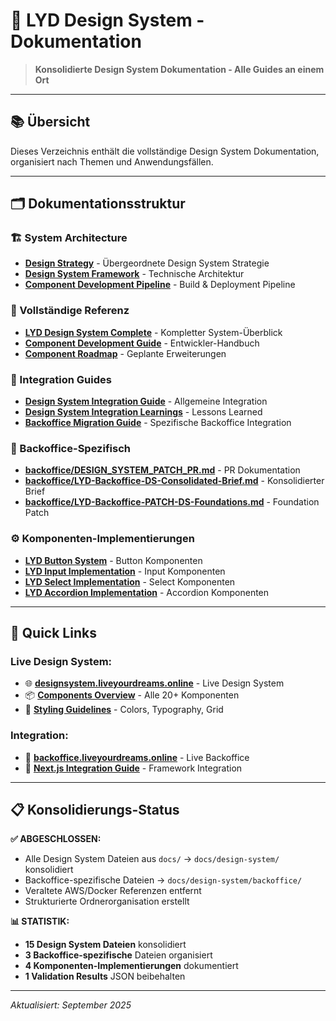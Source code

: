 # 🎨 **LYD Design System - Dokumentation**

> **Konsolidierte Design System Dokumentation - Alle Guides an einem Ort**

---

## 📚 **Übersicht**

Dieses Verzeichnis enthält die vollständige Design System Dokumentation, organisiert nach Themen und Anwendungsfällen.

---

## 🗂️ **Dokumentationsstruktur**

### **🏗️ System Architecture**
- **[Design Strategy](DESIGN_STRATEGY.md)** - Übergeordnete Design System Strategie
- **[Design System Framework](DESIGN_SYSTEM_FRAMEWORK.md)** - Technische Architektur
- **[Component Development Pipeline](DESIGN_SYSTEM_COMPONENT_PIPELINE.md)** - Build & Deployment Pipeline

### **📖 Vollständige Referenz**
- **[LYD Design System Complete](LYD_DESIGN_SYSTEM_COMPLETE.md)** - Kompletter System-Überblick
- **[Component Development Guide](COMPONENT_DEVELOPMENT_GUIDE.md)** - Entwickler-Handbuch
- **[Component Roadmap](COMPONENT_ROADMAP.md)** - Geplante Erweiterungen

### **🔗 Integration Guides**
- **[Design System Integration Guide](DESIGN_SYSTEM_INTEGRATION_GUIDE.md)** - Allgemeine Integration
- **[Design System Integration Learnings](DESIGN_SYSTEM_INTEGRATION_LEARNINGS.md)** - Lessons Learned
- **[Backoffice Migration Guide](DESIGN_SYSTEM_BACKOFFICE_MIGRATION.md)** - Spezifische Backoffice Integration

### **🎯 Backoffice-Spezifisch**
- **[backoffice/DESIGN_SYSTEM_PATCH_PR.md](backoffice/DESIGN_SYSTEM_PATCH_PR.md)** - PR Dokumentation
- **[backoffice/LYD-Backoffice-DS-Consolidated-Brief.md](backoffice/LYD-Backoffice-DS-Consolidated-Brief.md)** - Konsolidierter Brief
- **[backoffice/LYD-Backoffice-PATCH-DS-Foundations.md](backoffice/LYD-Backoffice-PATCH-DS-Foundations.md)** - Foundation Patch

### **⚙️ Komponenten-Implementierungen** 
- **[LYD Button System](lyd-button-system-implementation.md)** - Button Komponenten
- **[LYD Input Implementation](lyd-input-implementation.md)** - Input Komponenten  
- **[LYD Select Implementation](lyd-select-implementation.md)** - Select Komponenten
- **[LYD Accordion Implementation](lyd-accordion-implementation.md)** - Accordion Komponenten

---

## 🚀 **Quick Links**

### **Live Design System:**
- 🌐 **[designsystem.liveyourdreams.online](https://designsystem.liveyourdreams.online)** - Live Design System
- 📦 **[Components Overview](https://designsystem.liveyourdreams.online/components/overview)** - Alle 20+ Komponenten
- 🎨 **[Styling Guidelines](https://designsystem.liveyourdreams.online/styles/)** - Colors, Typography, Grid

### **Integration:**
- 🏢 **[backoffice.liveyourdreams.online](https://backoffice.liveyourdreams.online)** - Live Backoffice
- 📝 **[Next.js Integration Guide](../integration/NEXTJS_INTEGRATION.md)** - Framework Integration

---

## 📋 **Konsolidierungs-Status**

**✅ ABGESCHLOSSEN:**
- Alle Design System Dateien aus `docs/` → `docs/design-system/` konsolidiert
- Backoffice-spezifische Dateien → `docs/design-system/backoffice/`
- Veraltete AWS/Docker Referenzen entfernt
- Strukturierte Ordnerorganisation erstellt

**📊 STATISTIK:**
- **15 Design System Dateien** konsolidiert
- **3 Backoffice-spezifische** Dateien organisiert
- **4 Komponenten-Implementierungen** dokumentiert
- **1 Validation Results** JSON beibehalten

---

*Aktualisiert: September 2025*
